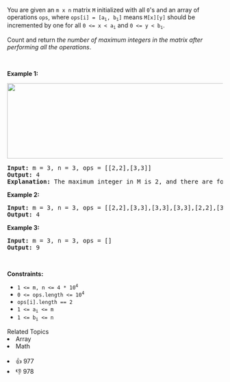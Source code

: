 <p>You are given an <code>m x n</code> matrix <code>M</code> initialized with all <code>0</code>'s and an array of operations <code>ops</code>, where <code>ops[i] = [a<sub>i</sub>, b<sub>i</sub>]</code> means <code>M[x][y]</code> should be incremented by one for all <code>0 &lt;= x &lt; a<sub>i</sub></code> and <code>0 &lt;= y &lt; b<sub>i</sub></code>.</p>

<p>Count and return <em>the number of maximum integers in the matrix after performing all the operations</em>.</p>

<p>&nbsp;</p> 
<p><strong class="example">Example 1:</strong></p> 
<img alt="" src="https://assets.leetcode.com/uploads/2020/10/02/ex1.jpg" style="width: 750px; height: 176px;" /> 
<pre>
<strong>Input:</strong> m = 3, n = 3, ops = [[2,2],[3,3]]
<strong>Output:</strong> 4
<strong>Explanation:</strong> The maximum integer in M is 2, and there are four of it in M. So return 4.
</pre>

<p><strong class="example">Example 2:</strong></p>

<pre>
<strong>Input:</strong> m = 3, n = 3, ops = [[2,2],[3,3],[3,3],[3,3],[2,2],[3,3],[3,3],[3,3],[2,2],[3,3],[3,3],[3,3]]
<strong>Output:</strong> 4
</pre>

<p><strong class="example">Example 3:</strong></p>

<pre>
<strong>Input:</strong> m = 3, n = 3, ops = []
<strong>Output:</strong> 9
</pre>

<p>&nbsp;</p> 
<p><strong>Constraints:</strong></p>

<ul> 
 <li><code>1 &lt;= m, n &lt;= 4 * 10<sup>4</sup></code></li> 
 <li><code>0 &lt;= ops.length &lt;= 10<sup>4</sup></code></li> 
 <li><code>ops[i].length == 2</code></li> 
 <li><code>1 &lt;= a<sub>i</sub> &lt;= m</code></li> 
 <li><code>1 &lt;= b<sub>i</sub> &lt;= n</code></li> 
</ul>

<div><div>Related Topics</div><div><li>Array</li><li>Math</li></div></div><br><div><li>👍 977</li><li>👎 978</li></div>